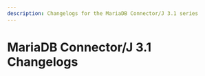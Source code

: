 ```yaml
---
description: Changelogs for the MariaDB Connector/J 3.1 series
---
```


# MariaDB Connector/J 3.1 Changelogs

